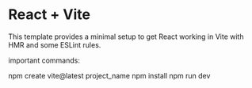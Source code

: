 # React + Vite

This template provides a minimal setup to get React working in Vite with HMR and some ESLint rules.


important commands:

npm create vite@latest project_name
npm install
npm run dev
